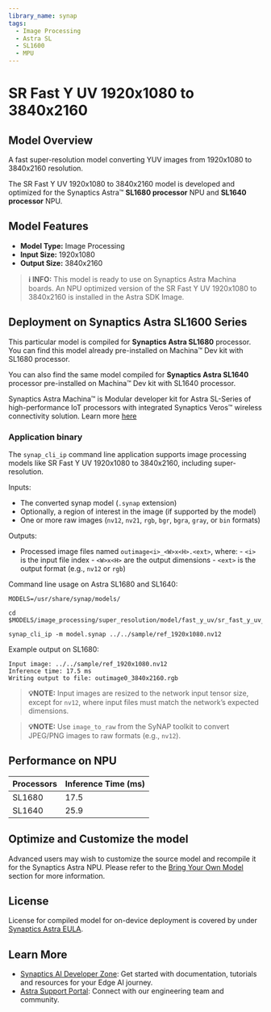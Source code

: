 ```yaml
---
library_name: synap
tags:
  - Image Processing
  - Astra SL
  - SL1600
  - MPU
---
```


  
# SR Fast Y UV 1920x1080 to 3840x2160

## Model Overview


A fast super-resolution model converting YUV images from 1920x1080 to 3840x2160 resolution.


The SR Fast Y UV 1920x1080 to 3840x2160 model  is developed and optimized for the Synaptics Astra™ **SL1680 processor** NPU and **SL1640 processor** NPU.

## Model Features
- **Model Type:** Image Processing
- **Input Size:** 1920x1080
- **Output Size:** 3840x2160

> **ℹ️ INFO:** 
> This model is ready to use on Synaptics Astra Machina boards. An NPU optimized version of the SR Fast Y UV 1920x1080 to 3840x2160 is installed in the Astra SDK Image.


## Deployment on Synaptics Astra SL1600 Series 

This particular model is compiled for **Synaptics Astra SL1680** processor. You can find this model already pre-installed on Machina™ Dev kit with SL1680 processor. 

You can also find the same model compiled for **Synaptics Astra SL1640** processor pre-installed on Machina™ Dev kit with SL1640 processor.

Synaptics Astra Machina™ is Modular developer kit for Astra SL-Series of high-performance IoT processors with integrated Synaptics Veros™ wireless connectivity solution. Learn more [here](https://www.synaptics.com/products/embedded-processors/astra-machina-foundation-series)
    
### Application binary
    
The `synap_cli_ip` command line application supports image processing models like SR Fast Y UV 1920x1080 to 3840x2160, including super-resolution.
    
Inputs:
    
* The converted synap model (`.synap` extension)
* Optionally, a region of interest in the image (if supported by the model)
* One or more raw images (`nv12`, `nv21`, `rgb`, `bgr`, `bgra`, `gray`, or `bin` formats)
    
Outputs:
    
* Processed image files named `outimage<i>_<W>x<H>.<ext>`, where:
      - `<i>` is the input file index
      - `<W>x<H>` are the output dimensions
      - `<ext>` is the output format (e.g., `nv12` or `rgb`)
    
Command line usage on Astra SL1680 and SL1640:
    
```
MODELS=/usr/share/synap/models/

cd $MODELS/image_processing/super_resolution/model/fast_y_uv/sr_fast_y_uv_1920x1080_3840x2160

synap_cli_ip -m model.synap ../../sample/ref_1920x1080.nv12
```
    
Example output on SL1680:
    
```    
Input image: ../../sample/ref_1920x1080.nv12
Inference time: 17.5 ms
Writing output to file: outimage0_3840x2160.rgb
```
    
> **💡NOTE:**
> Input images are resized to the network input tensor size, except for `nv12`, where input files must match the network’s expected dimensions.

    
> **💡NOTE:**
> Use `image_to_raw` from the SyNAP toolkit to convert JPEG/PNG images to raw formats (e.g., `nv12`).


## Performance on NPU 

| Processors      | Inference Time (ms) |
|-------------|--------------------|
| SL1680  | 17.5   |
| SL1640  | 25.9   |




## Optimize and Customize the model

Advanced users may wish to customize the source model and recompile it for the Synaptics Astra NPU. 
Please refer to the [Bring Your Own Model](https://developer.synaptics.com/docs/sl/tutorials/bring-your-own-model) section for more information.



## License

License for compiled model for on-device deployment is covered by under [Synaptics Astra EULA](https://github.com/synaptics-astra/doc/blob/main/EULA.rst).

## Learn More

- [Synaptics AI Developer Zone](https://developer.synaptics.com?utm_source=hf): Get started with documentation, tutorials and resources for your Edge AI journey.
- [Astra Support Portal](https://synacsm.atlassian.net/servicedesk/customer/portal/543?utm_source=hf): Connect with our engineering team and community.